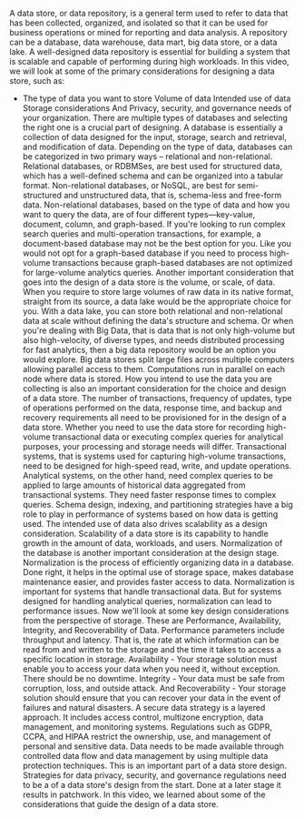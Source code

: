 A data store, or data repository, is a general term used to refer to data that has been collected, organized, and isolated so that it can be used for business operations or mined for reporting and data analysis. A repository can be a database, data warehouse, data mart, big data store, or a data lake. A well-designed data repository is essential for building a system that is scalable and capable of performing during high workloads. In this video, we will look at some of the
primary considerations for designing a data store, such as: 
- The type of data you want to store Volume of data Intended use of data Storage considerations And Privacy, security, and governance needs of your organization. There are multiple types of databases and selecting the right one is a crucial part of designing. A database is essentially a collection of data designed for the input, storage, search and retrieval, and modification of data. Depending on the type of data, databases can be categorized in two primary ways – relational and non-relational. Relational databases, or RDBMSes, are best used for structured data, which has a well-defined schema and can be organized into a tabular format. Non-relational databases, or NoSQL, are best for semi-structured and unstructured data, that is, schema-less and free-form data. Non-relational databases, based on the type
of data and how you want to query the data, are of four different types—key-value, document,
column, and graph-based. If you're looking to run complex search queries
and multi-operation transactions, for example, a document-based database may not be the best
option for you. Like you would not opt for a graph-based database
if you need to process high-volume transactions because graph-based databases are not optimized
for large-volume analytics queries. Another important consideration that goes
into the design of a data store is the volume, or scale, of data. When you require to store large volumes of
raw data in its native format, straight from its source, a data lake would be the appropriate
choice for you. With a data lake, you can store both relational
and non-relational data at scale without defining the data's structure and schema. Or when you're dealing with Big Data, that
is data that is not only high-volume but also high-velocity, of diverse types, and needs
distributed processing for fast analytics, then a big data repository would be an option
you would explore. Big data stores split large files across multiple
computers allowing parallel access to them. Computations run in parallel on each node
where data is stored. How you intend to use the data you are collecting
is also an important consideration for the choice and design of a data store. The number of transactions, frequency of updates,
type of operations performed on the data, response time, and backup and recovery requirements
all need to be provisioned for in the design of a data store. Whether you need to use the data store for
recording high-volume transactional data or executing complex queries for analytical purposes,
your processing and storage needs will differ. Transactional systems, that is systems used
for capturing high-volume transactions, need to be designed for high-speed read, write,
and update operations. Analytical systems, on the other hand, need
complex queries to be applied to large amounts of historical data aggregated from transactional
systems. They need faster response times to complex
queries. Schema design, indexing, and partitioning
strategies have a big role to play in performance of systems based on how data is getting used. The intended use of data also drives scalability
as a design consideration. Scalability of a data store is its capability
to handle growth in the amount of data, workloads, and users. Normalization of the database is another important
consideration at the design stage. Normalization is the process of efficiently
organizing data in a database. Done right, it helps in the optimal use of
storage space, makes database maintenance easier, and provides faster access to data. Normalization is important for systems that
handle transactional data. But for systems designed for handling analytical
queries, normalization can lead to performance issues. Now we'll look at some key design considerations
from the perspective of storage. These are Performance, Availability, Integrity,
and Recoverability of Data. Performance parameters include throughput
and latency. That is, the rate at which information can
be read from and written to the storage and the time it takes to access a specific location
in storage. Availability - Your storage solution must
enable you to access your data when you need it, without exception. There should be no downtime. Integrity - Your data must be safe from corruption,
loss, and outside attack. And Recoverability - Your storage solution should
ensure that you can recover your data in the event of failures and natural disasters. A secure data strategy is a layered approach. It includes access control, multizone encryption,
data management, and monitoring systems. Regulations such as GDPR, CCPA, and HIPAA
restrict the ownership, use, and management of personal and sensitive data. Data needs to be made available through controlled
data flow and data management by using multiple data protection techniques. This is an important part of a data store
design. Strategies for data privacy, security, and
governance regulations need to be a of a data store's design from the start. Done at a later stage it results in patchwork. In this video, we learned about some of the
considerations that guide the design of a data store.